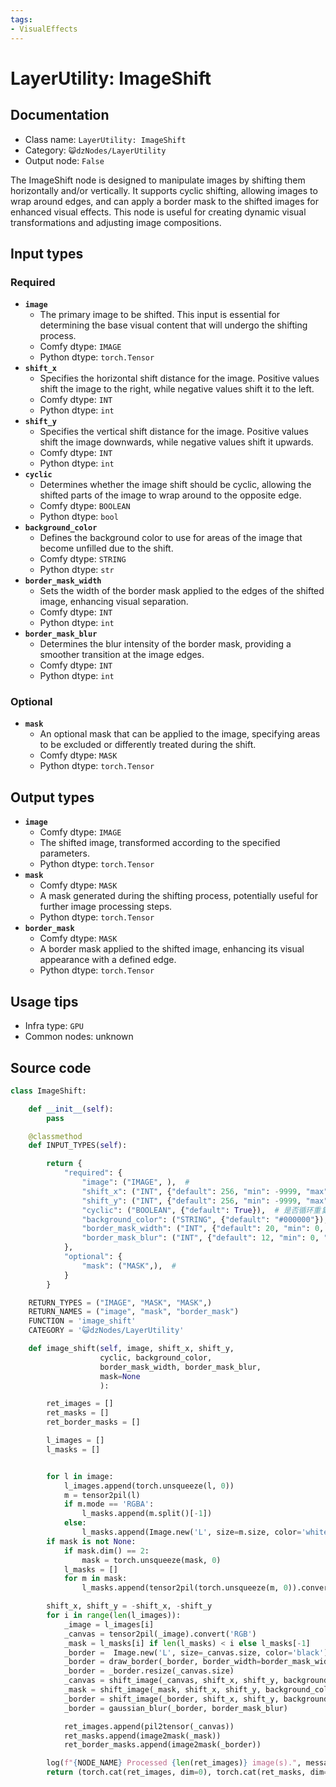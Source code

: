 ```yaml
---
tags:
- VisualEffects
---
```


# LayerUtility: ImageShift
## Documentation
- Class name: `LayerUtility: ImageShift`
- Category: `😺dzNodes/LayerUtility`
- Output node: `False`

The ImageShift node is designed to manipulate images by shifting them horizontally and/or vertically. It supports cyclic shifting, allowing images to wrap around edges, and can apply a border mask to the shifted images for enhanced visual effects. This node is useful for creating dynamic visual transformations and adjusting image compositions.
## Input types
### Required
- **`image`**
    - The primary image to be shifted. This input is essential for determining the base visual content that will undergo the shifting process.
    - Comfy dtype: `IMAGE`
    - Python dtype: `torch.Tensor`
- **`shift_x`**
    - Specifies the horizontal shift distance for the image. Positive values shift the image to the right, while negative values shift it to the left.
    - Comfy dtype: `INT`
    - Python dtype: `int`
- **`shift_y`**
    - Specifies the vertical shift distance for the image. Positive values shift the image downwards, while negative values shift it upwards.
    - Comfy dtype: `INT`
    - Python dtype: `int`
- **`cyclic`**
    - Determines whether the image shift should be cyclic, allowing the shifted parts of the image to wrap around to the opposite edge.
    - Comfy dtype: `BOOLEAN`
    - Python dtype: `bool`
- **`background_color`**
    - Defines the background color to use for areas of the image that become unfilled due to the shift.
    - Comfy dtype: `STRING`
    - Python dtype: `str`
- **`border_mask_width`**
    - Sets the width of the border mask applied to the edges of the shifted image, enhancing visual separation.
    - Comfy dtype: `INT`
    - Python dtype: `int`
- **`border_mask_blur`**
    - Determines the blur intensity of the border mask, providing a smoother transition at the image edges.
    - Comfy dtype: `INT`
    - Python dtype: `int`
### Optional
- **`mask`**
    - An optional mask that can be applied to the image, specifying areas to be excluded or differently treated during the shift.
    - Comfy dtype: `MASK`
    - Python dtype: `torch.Tensor`
## Output types
- **`image`**
    - Comfy dtype: `IMAGE`
    - The shifted image, transformed according to the specified parameters.
    - Python dtype: `torch.Tensor`
- **`mask`**
    - Comfy dtype: `MASK`
    - A mask generated during the shifting process, potentially useful for further image processing steps.
    - Python dtype: `torch.Tensor`
- **`border_mask`**
    - Comfy dtype: `MASK`
    - A border mask applied to the shifted image, enhancing its visual appearance with a defined edge.
    - Python dtype: `torch.Tensor`
## Usage tips
- Infra type: `GPU`
- Common nodes: unknown


## Source code
```python
class ImageShift:

    def __init__(self):
        pass

    @classmethod
    def INPUT_TYPES(self):

        return {
            "required": {
                "image": ("IMAGE", ),  #
                "shift_x": ("INT", {"default": 256, "min": -9999, "max": 9999, "step": 1}),
                "shift_y": ("INT", {"default": 256, "min": -9999, "max": 9999, "step": 1}),
                "cyclic": ("BOOLEAN", {"default": True}),  # 是否循环重复
                "background_color": ("STRING", {"default": "#000000"}),
                "border_mask_width": ("INT", {"default": 20, "min": 0, "max": 999, "step": 1}),
                "border_mask_blur": ("INT", {"default": 12, "min": 0, "max": 999, "step": 1}),
            },
            "optional": {
                "mask": ("MASK",),  #
            }
        }

    RETURN_TYPES = ("IMAGE", "MASK", "MASK",)
    RETURN_NAMES = ("image", "mask", "border_mask")
    FUNCTION = 'image_shift'
    CATEGORY = '😺dzNodes/LayerUtility'

    def image_shift(self, image, shift_x, shift_y,
                    cyclic, background_color,
                    border_mask_width, border_mask_blur,
                    mask=None
                    ):

        ret_images = []
        ret_masks = []
        ret_border_masks = []

        l_images = []
        l_masks = []


        for l in image:
            l_images.append(torch.unsqueeze(l, 0))
            m = tensor2pil(l)
            if m.mode == 'RGBA':
                l_masks.append(m.split()[-1])
            else:
                l_masks.append(Image.new('L', size=m.size, color='white'))
        if mask is not None:
            if mask.dim() == 2:
                mask = torch.unsqueeze(mask, 0)
            l_masks = []
            for m in mask:
                l_masks.append(tensor2pil(torch.unsqueeze(m, 0)).convert('L'))

        shift_x, shift_y = -shift_x, -shift_y
        for i in range(len(l_images)):
            _image = l_images[i]
            _canvas = tensor2pil(_image).convert('RGB')
            _mask = l_masks[i] if len(l_masks) < i else l_masks[-1]
            _border =  Image.new('L', size=_canvas.size, color='black')
            _border = draw_border(_border, border_width=border_mask_width, color='#FFFFFF')
            _border = _border.resize(_canvas.size)
            _canvas = shift_image(_canvas, shift_x, shift_y, background_color=background_color, cyclic=cyclic)
            _mask = shift_image(_mask, shift_x, shift_y, background_color='#000000', cyclic=cyclic)
            _border = shift_image(_border, shift_x, shift_y, background_color='#000000', cyclic=cyclic)
            _border = gaussian_blur(_border, border_mask_blur)

            ret_images.append(pil2tensor(_canvas))
            ret_masks.append(image2mask(_mask))
            ret_border_masks.append(image2mask(_border))

        log(f"{NODE_NAME} Processed {len(ret_images)} image(s).", message_type='finish')
        return (torch.cat(ret_images, dim=0), torch.cat(ret_masks, dim=0), torch.cat(ret_border_masks, dim=0),)

```
